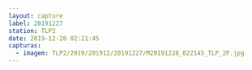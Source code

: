 ```yaml
---
layout: capture
label: 20191227
station: TLP2
date: 2019-12-28 02:21:45
capturas:
  - imagem: TLP2/2019/201912/20191227/M20191228_022145_TLP_2P.jpg
---
```

